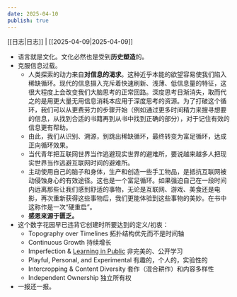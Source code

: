 ```yaml
---
date: 2025-04-10
publish: true
---
```

[[日志|日志]] | [[2025-04-09|2025-04-09]]  
- 语言就是文化。文化必然也是受到**历史塑造**的。  
- 克服信息过载。  
	- 人类探索的动力来自**对信息的渴求**。这种近乎本能的欲望容易使我们陷入稀缺循环。现代的信息摄入充斥着快速刷新、浅薄、低信息量的特征，这很大程度上会改变我们大脑思考的正常回路。深度思考日渐消失，取而代之的是用更大量无用信息消耗本应用于深度思考的资源。为了打破这个循环，我们可以从更费劳力的步骤开始（例如通过更多时间精力来搜寻想要的信息，从找到合适的书籍再到从书中找到正确的部分），对于记住有效的信息更有帮助。  
	- 由此，我们从识别、溯源，到跳出稀缺循环，最终转变为富足循环，达成正向循环效果。  
	- 当代青年把互联网世界当作逃避现实世界的避难所，要说越来越多人把现实世界当作逃避互联网时间的避难所。  
	- 主动使用自己的脑子和身体，生产和创造一些手工物品，是抵抗互联网被动侵蚀身心的有效途径。这也是一个富足循环。如果强迫自己在一段时间内远离那些让我们感到舒适的事物，无论是互联网、游戏、美食还是电影，再次重新获得这些事物后，我们更能体验到这些事物的美妙。在书中这称作是一次“硬重启”。  
	- **感恩来源于匮乏。**  
- 这个数字花园早已违背它创建时所要达到的定义/初衷：  
	- Topography over Timelines 拓扑结构优先而不是时间轴  
	- Continuous Growth 持续增长  
	- Imperfection & [Learning in Public](https://www.swyx.io/learn-in-public) 非完美的、公开学习  
	- Playful, Personal, and Experimental 有趣的，个人的，实验性的  
	- Intercropping & Content Diversity 套作（混合耕作）和内容多样性  
	- Independent Ownership 独立所有权   
- 一报还一报。  
